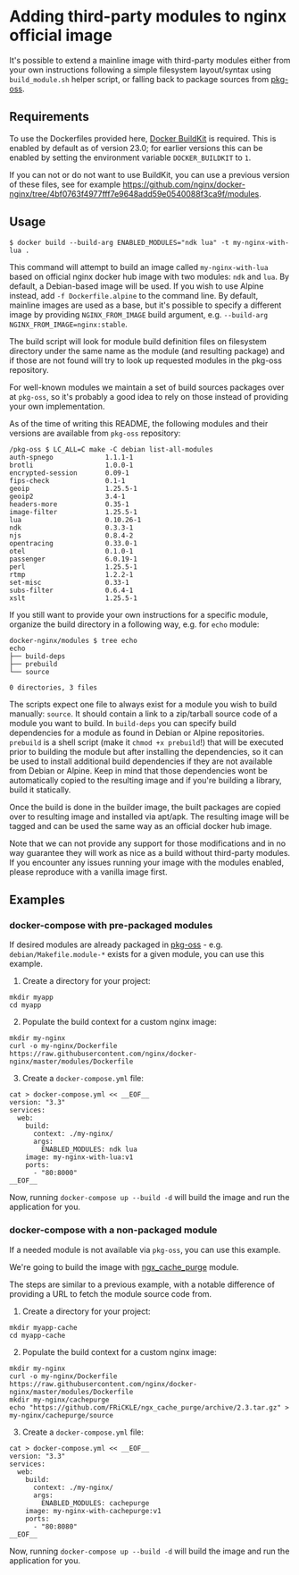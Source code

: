 # Adding third-party modules to nginx official image

It's possible to extend a mainline image with third-party modules either from
your own instructions following a simple filesystem layout/syntax using
`build_module.sh` helper script, or falling back to package sources from
[pkg-oss](https://github.com/nginx/pkg-oss).

## Requirements

To use the Dockerfiles provided here,
[Docker BuildKit](https://docs.docker.com/build/buildkit/) is required.
This is enabled by default as of version 23.0; for earlier versions this can be
enabled by setting the environment variable `DOCKER_BUILDKIT` to `1`.

If you can not or do not want to use BuildKit, you can use a previous version
of these files, see for example
https://github.com/nginx/docker-nginx/tree/4bf0763f4977fff7e9648add59e0540088f3ca9f/modules.

## Usage

```
$ docker build --build-arg ENABLED_MODULES="ndk lua" -t my-nginx-with-lua .
```
This command will attempt to build an image called `my-nginx-with-lua` based on
official nginx docker hub image with two modules: `ndk` and `lua`.
By default, a Debian-based image will be used.  If you wish to use Alpine
instead, add `-f Dockerfile.alpine` to the command line.  By default, mainline
images are used as a base, but it's possible to specify a different image by
providing `NGINX_FROM_IMAGE` build argument, e.g. `--build-arg
NGINX_FROM_IMAGE=nginx:stable`.

The build script will look for module build definition files on filesystem
directory under the same name as the module (and resulting package) and if
those are not found will try to look up requested modules in the pkg-oss
repository.

For well-known modules we maintain a set of build sources packages over at
`pkg-oss`, so it's probably a good idea to rely on those instead of providing
your own implementation.

As of the time of writing this README, the following modules and their versions
are available from `pkg-oss` repository:

```
/pkg-oss $ LC_ALL=C make -C debian list-all-modules
auth-spnego         	1.1.1-1
brotli              	1.0.0-1
encrypted-session   	0.09-1
fips-check          	0.1-1
geoip               	1.25.5-1
geoip2              	3.4-1
headers-more        	0.35-1
image-filter        	1.25.5-1
lua                 	0.10.26-1
ndk                 	0.3.3-1
njs                 	0.8.4-2
opentracing         	0.33.0-1
otel                	0.1.0-1
passenger           	6.0.19-1
perl                	1.25.5-1
rtmp                	1.2.2-1
set-misc            	0.33-1
subs-filter         	0.6.4-1
xslt                	1.25.5-1
```

If you still want to provide your own instructions for a specific module,
organize the build directory in a following way, e.g. for `echo` module:

```
docker-nginx/modules $ tree echo
echo
├── build-deps
├── prebuild
└── source

0 directories, 3 files
```

The scripts expect one file to always exist for a module you wish to build
manually: `source`.  It should contain a link to a zip/tarball source code of a
module you want to build.  In `build-deps` you can specify build dependencies
for a module as found in Debian or Alpine repositories.  `prebuild` is a shell
script (make it `chmod +x prebuild`!) that will be executed prior to building
the module but after installing the dependencies, so it can be used to install
additional build dependencies if they are not available from Debian or Alpine.
Keep in mind that those dependencies wont be automatically copied to the
resulting image and if you're building a library, build it statically.

Once the build is done in the builder image, the built packages are copied over
to resulting image and installed via apt/apk.  The resulting image will be
tagged and can be used the same way as an official docker hub image.

Note that we can not provide any support for those modifications and in no way
guarantee they will work as nice as a build without third-party modules.  If
you encounter any issues running your image with the modules enabled, please
reproduce with a vanilla image first.

## Examples

### docker-compose with pre-packaged modules

If desired modules are already packaged in
[pkg-oss](https://github.com/nginx/pkg-oss/) - e.g. `debian/Makefile.module-*`
exists for a given module, you can use this example.

1. Create a directory for your project:

```
mkdir myapp
cd myapp
````

2.  Populate the build context for a custom nginx image:

```
mkdir my-nginx
curl -o my-nginx/Dockerfile https://raw.githubusercontent.com/nginx/docker-nginx/master/modules/Dockerfile
```

3. Create a `docker-compose.yml` file:

```
cat > docker-compose.yml << __EOF__
version: "3.3"
services:
  web:
    build:
      context: ./my-nginx/
      args:
        ENABLED_MODULES: ndk lua
    image: my-nginx-with-lua:v1
    ports:
      - "80:8000"
__EOF__
```

Now, running `docker-compose up --build -d` will build the image and run the application for you.

### docker-compose with a non-packaged module

If a needed module is not available via `pkg-oss`, you can use this example.

We're going to build the image with [ngx_cache_purge](https://github.com/FRiCKLE/ngx_cache_purge) module.

The steps are similar to a previous example, with a notable difference of
providing a URL to fetch the module source code from.

1. Create a directory for your project:

```
mkdir myapp-cache
cd myapp-cache
````

2.  Populate the build context for a custom nginx image:

```
mkdir my-nginx
curl -o my-nginx/Dockerfile https://raw.githubusercontent.com/nginx/docker-nginx/master/modules/Dockerfile
mkdir my-nginx/cachepurge
echo "https://github.com/FRiCKLE/ngx_cache_purge/archive/2.3.tar.gz" > my-nginx/cachepurge/source
```

3. Create a `docker-compose.yml` file:

```
cat > docker-compose.yml << __EOF__
version: "3.3"
services:
  web:
    build:
      context: ./my-nginx/
      args:
        ENABLED_MODULES: cachepurge
    image: my-nginx-with-cachepurge:v1
    ports:
      - "80:8080"
__EOF__
```

Now, running `docker-compose up --build -d` will build the image and run the application for you.
